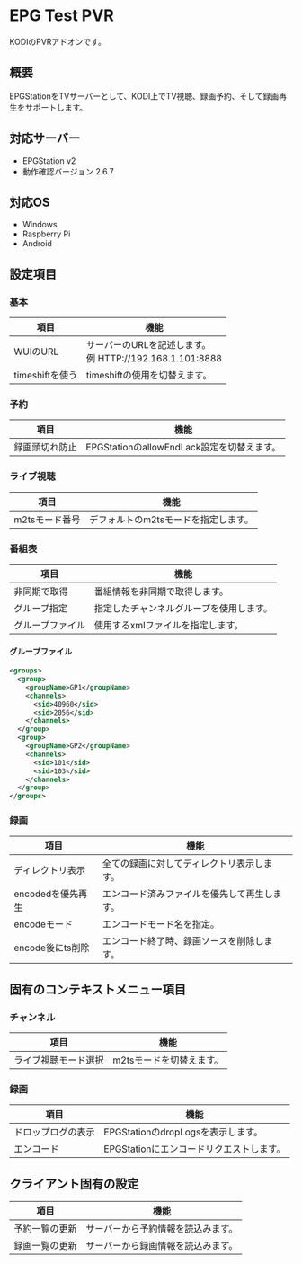 # EPG Test PVR
KODIのPVRアドオンです。

## 概要
EPGStationをTVサーバーとして、KODI上でTV視聴、録画予約、そして録画再生をサポートします。

## 対応サーバー
 - EPGStation v2
 - 動作確認バージョン 2.6.7

## 対応OS
 - Windows
 - Raspberry Pi
 - Android

## 設定項目
### 基本
| 項目 | 機能 |
----|----
| WUIのURL | サーバーのURLを記述します。<br>例 HTTP://192.168.1.101:8888 |
| timeshiftを使う | timeshiftの使用を切替えます。 |

### 予約
| 項目 | 機能 |
----|----
| 録画頭切れ防止 | EPGStationのallowEndLack設定を切替えます。 |

### ライブ視聴
| 項目 | 機能 |
----|----
| m2tsモード番号 | デフォルトのm2tsモードを指定します。 |

### 番組表
| 項目 | 機能 |
----|----
| 非同期で取得 | 番組情報を非同期で取得します。 |
| グループ指定 | 指定したチャンネルグループを使用します。 |
| グループファイル | 使用するxmlファイルを指定します。 |

#### グループファイル
```xml
<groups>
  <group>
	<groupName>GP1</groupName>
	<channels>
	  <sid>40960</sid>
	  <sid>2056</sid>
	</channels>
  </group>
  <group>
	<groupName>GP2</groupName>
	<channels>
	  <sid>101</sid>
	  <sid>103</sid>
	</channels>
  </group>
</groups>
```

### 録画
| 項目 | 機能 |
----|----
| ディレクトリ表示 | 全ての録画に対してディレクトリ表示します。 |
| encodedを優先再生 | エンコード済みファイルを優先して再生します。 |
| encodeモード | エンコードモード名を指定。 |
| encode後にts削除 | エンコード終了時、録画ソースを削除します。 |

## 固有のコンテキストメニュー項目
### チャンネル
| 項目 | 機能 |
----|----
| ライブ視聴モード選択 | m2tsモードを切替えます。 |

### 録画
| 項目 | 機能 |
----|----
| ドロップログの表示 | EPGStationのdropLogsを表示します。 |
| エンコード | EPGStationにエンコードリクエストします。 |

## クライアント固有の設定
| 項目 | 機能 |
----|----
| 予約一覧の更新 | サーバーから予約情報を読込みます。 |
| 録画一覧の更新 | サーバーから録画情報を読込みます。 |
